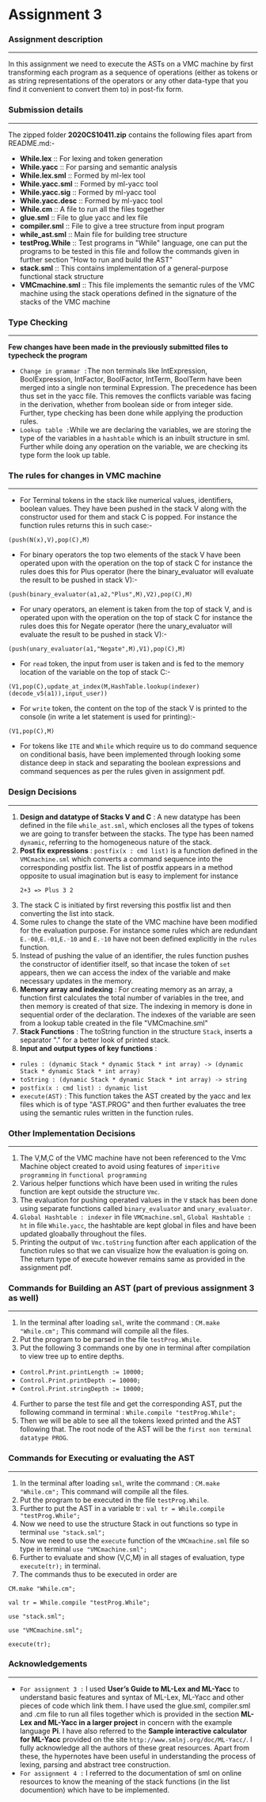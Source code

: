 # Assignment 3
### Assignment description
---
In this assignment we need to execute the ASTs on a VMC machine by first transforming each program as a sequence of operations (either as tokens or as string representations of the operators or any other data-type that you find it convenient to convert them to) in post-fix form.

### Submission details
---

The zipped folder **2020CS10411.zip** contains the following files apart from README.md:-
- **While.lex** :: For lexing and token generation
- **While.yacc** :: For parsing and semantic analysis
- **While.lex.sml** :: Formed by ml-lex tool
- **While.yacc.sml** :: Formed by ml-yacc tool
- **While.yacc.sig** :: Formed by ml-yacc tool
- **While.yacc.desc** :: Formed by ml-yacc tool
- **While&#46;cm** :: A file to run all the files together
- **glue.sml** :: File to glue yacc and lex file
- **compiler.sml** :: File to give a tree structure from input program
- **while_ast.sml** :: Main file for building tree structure
- **testProg.While** :: Test programs in "While" language, one can put the programs to be tested in this file and follow the commands given in further section "How to run and build the AST" 
- **stack.sml** :: This contains implementation of a general-purpose functional stack structure 
- **VMCmachine.sml** :: This file implements the semantic rules of the VMC machine using the stack operations defined in the signature of the stacks of the VMC machine

### Type Checking
---
**Few changes have been made in the previously submitted files to typecheck the program**
- `Change in grammar :`The non terminals like IntExpression, BoolExpression, IntFactor, BoolFactor, IntTerm, BoolTerm have been merged into a single non terminal Expression. The precedence has been thus set in the yacc file. This removes the conflicts variable was facing in the derivation, whether from boolean side or from integer side. Further, type checking has been done while applying the production rules.
- `Lookup table :`While we are declaring the variables, we are storing the type of the variables in a `hashtable` which is an inbuilt structure in sml. Further while doing any operation on the variable, we are checking its type form the look up table.



### The rules for changes in VMC machine
---
- For Terminal tokens in the stack like numerical values, identifiers, boolean values. They have been pushed in the stack V along with the constructor used for them and stack C is popped. For instance the function rules returns this in such case:- 
```
(push(N(x),V),pop(C),M)
```
- For binary operators the top two elements of the stack V have been operated upon with the operation on the top of stack C for instance the rules does this for Plus operator (here the binary_evaluator will evaluate the result to be pushed in stack V):- 
```
(push(binary_evaluator(a1,a2,"Plus",M),V2),pop(C),M)
```
- For unary operators, an element is taken from the top of stack V, and is operated upon with the operation on the top of stack C for instance the rules does this for Negate operator (here the unary_evaluator will evaluate the result to be pushed in stack V):- 
```
(push(unary_evaluator(a1,"Negate",M),V1),pop(C),M)
```
- For `read` token, the input from user is taken and is fed to the memory location of the variable on the top of stack C:- 
```
(V1,pop(C),update_at_index(M,HashTable.lookup(indexer)(decode_v5(a1)),input_user))
```
- For `write` token, the content on the top of the stack V is printed to the console (in write a let statement is used for printing):- 
```
(V1,pop(C),M)
```
- For tokens like `ITE` and `While` which require us to do command sequence on conditional basis, have been implemented through looking some distance deep in stack and separating the boolean expressions and command sequences as per the rules given in assignment pdf.

### Design Decisions
---

1. **Design and datatype of Stacks V and C** : A new datatype has been defined in the file `while_ast.sml`, which encloses all the types of tokens we are going to transfer between the stacks. The type has been named `dynamic`, referring to the homogeneous nature of the stack. 
2. **Post fix expressions** : `postfix(x : cmd list)` is a function defined in the `VMCmachine.sml` which converts a command sequence into the corresponding postfix list. The list of postfix appears in a method opposite to usual imagination but is easy to implement for instance 
   ```
   2+3 => Plus 3 2
   ```
3. The stack C is initiated by first reversing this postfix list and then converting the list into stack.
4. Some rules to change the state of the VMC machine have been modified for the evaluation purpose. For instance some rules which are redundant `E.◦00`,`E.◦01`,`E.◦10` and `E.◦10` have not been defined explicitly in the `rules` function.
5.  Instead of pushing the value of an identifier, the rules function pushes the constructor of identifier itself, so that incase the token of `set` appears, then we can access the index of the variable and make necessary updates in the memory. 
6.  **Memory array and indexing** : For creating memory as an array, a function first calculates the total number of variables in the tree, and then memory is created of that size. The indexing in memory is done in sequential order of the declaration. The indexes of the variable are seen from a lookup table created in the file "VMCmachine.sml"
7.  **Stack Functions** : The toString function in the structure `Stack`, inserts a separator "." for a better look of printed stack.
8.  **Input and output types of key functions** :
- `rules : (dynamic Stack * dynamic Stack * int array) -> (dynamic Stack * dynamic Stack * int array)`
- `toString : (dynamic Stack * dynamic Stack * int array) -> string`
- `postfix(x : cmd list) : dynamic list`
- `execute(AST)` : This function takes the AST created by the yacc and lex files which is of type "AST.PROG" and then further evaluates the tree using the semantic rules written in the function rules. 


### Other Implementation Decisions
---
1. The V,M,C of the VMC machine have not been referenced to the Vmc Machine object created to avoid using features of `imperitive programming` in `functional programming`
2. Various helper functions which have been used in writing the rules function are kept outside the structure `Vmc`. 
3. The evaluation for pushing operated values in the `V` stack has been done using separate functions called `binary_evaluator` and `unary_evaluator`.
4. `Global Hashtable : indexer` in file `VMCmachine.sml`, `Global Hashtable : ht` in file `While.yacc`, the hashtable are kept global in files and have been updated gloabally throughout the files.
5. Printing the output of `Vmc.toString` function after each application of the function rules so that we can visualize how the evaluation is going on. The return type of execute however remains same as provided in the assignment pdf.


### Commands for Building an AST (part of previous assignment 3 as well)
---
1. In the terminal after loading `sml`, write the command :
`CM.make "While.cm";`
This command will compile all the files. 
2. Put the program to be parsed in the file `testProg.While`.
3. Put the following 3 commands one by one in terminal after compilation to view tree up to entire depths.
- `Control.Print.printLength := 10000;`
- `Control.Print.printDepth := 10000; `
- `Control.Print.stringDepth := 10000;`
4. Further to parse the test file and get the corresponding AST, put the following command in terminal : 
`While.compile "testProg.While";`
5. Then we will be able to see all the tokens lexed printed and the AST following that. The root node of the AST will be the `first non terminal datatype PROG`.


### Commands for Executing or evaluating the AST
---
1. In the terminal after loading `sml`, write the command :
`CM.make "While.cm";`
This command will compile all the files. 
2. Put the program to be executed in the file `testProg.While`.
3. Further to put the AST in a variable tr : 
`val tr = While.compile "testProg.While";`
4. Now we need to use the structure Stack in out functions so type in terminal `use "stack.sml";`
5. Now we need to use the `execute` function of the `VMCmachine.sml` file so type in terminal `use "VMCmachine.sml";`
6. Further to evaluate and show (V,C,M) in all stages of evaluation, type `execute(tr);` in terminal.
7. The commands thus to be executed in order are
```
CM.make "While.cm";
```
```
val tr = While.compile "testProg.While";
```
```
use "stack.sml";
```
```
use "VMCmachine.sml";
```
```
execute(tr);
```


### Acknowledgements
---
- `For assignment 3 :` I used **User’s Guide to ML-Lex and ML-Yacc** to understand basic features and syntax of ML-Lex, ML-Yacc and other pieces of code which link them. I have used the glue.sml, compiler.sml and .cm file to run all files together which is provided in the section **ML-Lex and ML-Yacc in a larger project** in concern with the example language **Pi**. 
I have also referred to the **Sample interactive calculator for ML-Yacc** provided on the site `http://www.smlnj.org/doc/ML-Yacc/`. I fully acknowledge all the authors of these great resources. Apart from these, the hypernotes have been useful in understanding the process of lexing, parsing and abstract tree construction.
- `For assignment 4 :` I referred to the documentation of sml on online resources to know the meaning of the stack functions (in the list documention) which have to be implemented.


